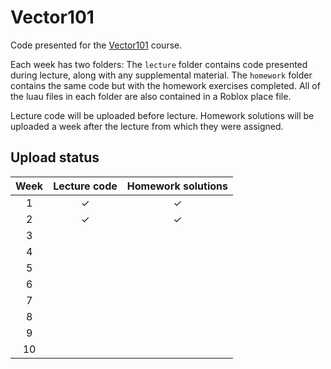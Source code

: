 # Vector101
Code presented for the [Vector101](https://rbxmath.org/vector101) course.

Each week has two folders: The `lecture` folder contains code presented during lecture, along with any supplemental material. The `homework` folder contains the same code but with the homework exercises completed. All of the luau files in each folder are also contained in a Roblox place file.

Lecture code will be uploaded before lecture. Homework solutions will be uploaded a week after the lecture from which they were assigned.

## Upload status
| Week | Lecture code | Homework solutions |
| :---: | :---: | :---: |
| 1 | ✓ | ✓ |
| 2 | ✓ | ✓ |
| 3 | | |
| 4 | | |
| 5 | | |
| 6 | | |
| 7 | | |
| 8 | | |
| 9 | | |
| 10 | | |
